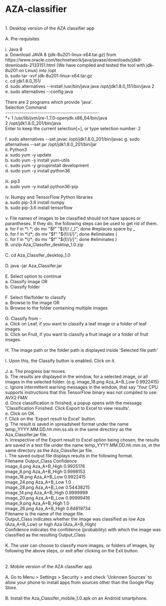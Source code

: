 # AZA-classifier
<br />
1. Desktop version of the AZA classifier app<br />
<br />
A. Pre-requisites<br />
<br />
  i. Java 8<br />
	a. Download JAVA 8 (jdk-8u201-linux-x64.tar.gz) from https://www.oracle.com/technetwork/java/javase/downloads/jdk8-downloads-2133151.html (We have compiled and tested the tool with jdk-8u201 on Linux) into /opt<br />
	b. sudo tar -xvf jdk-8u201-linux-x64.tar.gz<br />
	c. cd jdk1.8.0_151/<br />
	d. sudo alternatives --install /usr/bin/java java /opt/jdk1.8.0_151/bin/java 2<br />
	e. sudo alternatives --config java<br />
<br />
There are 2 programs which provide 'java'.<br />
  Selection    Command<br />
-----------------------------------------------<br />
*+ 1           /usr/lib/jvm/jre-1.7.0-openjdk.x86_64/bin/java<br />
   2           /opt/jdk1.8.0_201/bin/java<br />
Enter to keep the current selection[+], or type selection number: 2<br />
<br />
	f. sudo alternatives --set javac /opt/jdk1.8.0_201/bin/javac
	g. sudo alternatives --set jar /opt/jdk1.8.0_201/bin/jar
<br />
 ii. Python3<br />
	a. sudo yum -y update<br />
	b. sudo yum -y install yum-utils<br />
	c. sudo yum -y groupinstall development<br />
	d. sudo yum -y install python36<br />
<br />
iii. pip3<br />
	a. sudo yum -y install python36-pip<br />
<br />
 iv. Numpy and TensorFlow Python libraries<br />
	a. sudo pip-3.6 install numpy<br />
	b. sudo pip-3.6 install tensorflow<br />
<br />
  v. File names of images to be classified should not have spaces or parantheses. If they do, the following steps can be used to get rid of them. <br />
	a. for f in *\ *; do mv "$f" "${f// /_}"; done #replaces space by _<br />
	b. for f in *\(*; do mv "$f" "${f//(/}"; done #eliminates (<br />
	c. for f in *\)*; do mv "$f" "${f//)/}"; done #eliminates )<br />
B. unzip Aza_Classifer_desktop_1.0.zip<br />
<br />
C. cd Aza_Classifer_desktop_1.0<br />
<br />
D. java -jar Aza_Classifer.jar<br />
<br />
E. Select option to continue<br />
	a. Classify image OR<br />
	b. Classify folder<br />
<br />
F. Select file/folder to classify<br />
	a. Browse to the image OR<br />
	b. Browse to the folder containing multiple images<br />
<br />
G. Classify from -<br />
	a. Click on Leaf, if you want to classify a leaf image or a folder of leaf images.<br />
	b. Click on Fruit, if you want to classify a fruit image or a folder of fruit images.<br />
<br />
H. The image path or the folder path is displayed inside 'Selected file path'<br />
<br />
I. Upon this, the Classify button is enabled. Click on it.<br />
<br />
J. 	a. The progress bar moves. <br />
	b. The results are displayed in the window, for a selected image, or all images in the selected folder. (e.g. image_18.png	Aza_A+B_Low	0.9922415)<br />
	c. Ignore intermittent warning messages in the window, that say 'Your CPU supports instructions that this TensorFlow binary was not compiled to use: AVX2 FMA'<br />
	d. Once classification is finished, a popup opens with the message 'Classification Finished. Click Export to Excel to view results'.<br />
	e. Click on OK.<br />
	f. Click on the 'Export result to Excel' button.<br />
	g. The result is saved in spreadsheet format under the name temp_YYYY.MM.DD.hh.mm.ss.xls in the same directory as the Aza_Classifer.jar file.<br />
	h. Irrespective of the Export result to Excel option being chosen, the results are saved in a text file under the name temp_YYYY.MM.DD.hh.mm.ss, in the same directory as the Aza_Classifer.jar file.<br />
	i. The saved output file displays results in the following format.<br />
		Filename	Output_Class	Confidence<br />
		image_4.png	Aza_A+B_High	0.9925176<br />
		image_8.png	Aza_A+B_High	0.9998153<br />
		image_18.png	Aza_A+B_Low	0.9922415<br />
		image_24.png	Aza_A+B_Low	1.0<br />
		image_28.png	Aza_A+B_Low	0.54438215<br />
		image_14.png	Aza_A+B_High	0.9999999<br />
		image_20.png	Aza_A+B_Low	0.99999416<br />
		image_9.png	Aza_A+B_High	1.0<br />
		image_26.png	Aza_A+B_High	0.84819734<br />
	Filename is the name of the image file.<br />
	Output_Class indicates whether the image was classified as low Aza (Aza_A+B_Low) or high Aza (Aza_A+B_High)<br />
	Confidence indicates the confidence (probability) with which the image was classified as the resulting Output_Class<br />
<br />
K. The user can choose to classify more images, or folders of images, by following the above steps, or exit after clicking on the Exit button.<br />
<br />
<br />
2. Mobile version of the AZA classifier app<br />
<br />
A. Go to Menu > Settings > Security > and check 'Unknown Sources' to allow your phone to install apps from sources other than the Google Play Store.<br />
<br />
B. Install the Aza_Classifer_mobile_1.0.apk on an Android smartphone.<br />
